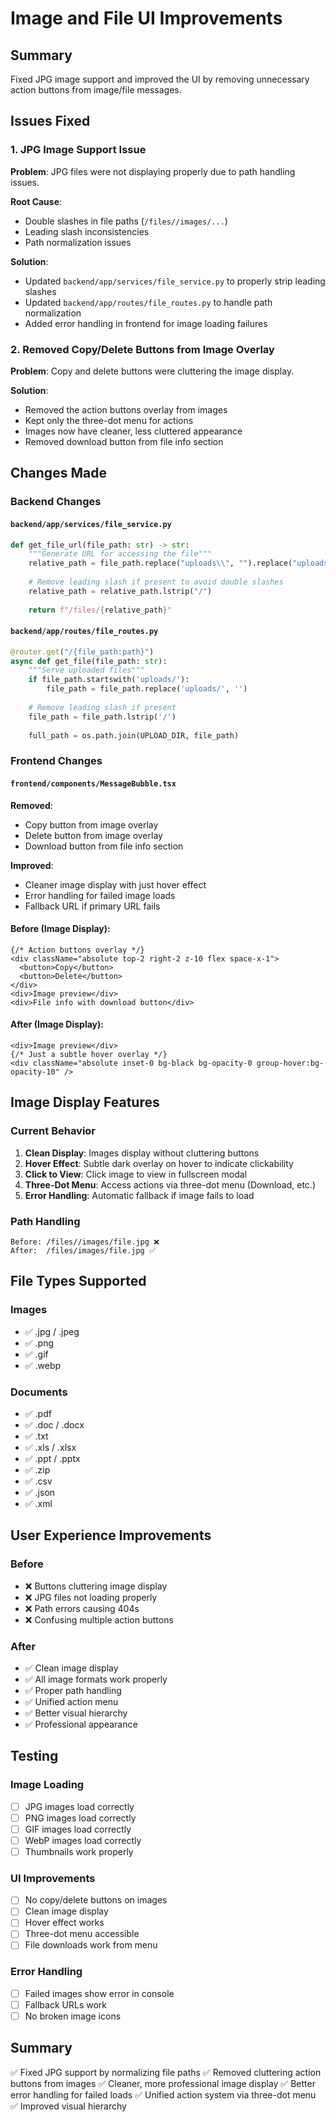 # Image and File UI Improvements

## Summary
Fixed JPG image support and improved the UI by removing unnecessary action buttons from image/file messages.

## Issues Fixed

### 1. JPG Image Support Issue
**Problem**: JPG files were not displaying properly due to path handling issues.

**Root Cause**: 
- Double slashes in file paths (`/files//images/...`)
- Leading slash inconsistencies
- Path normalization issues

**Solution**: 
- Updated `backend/app/services/file_service.py` to properly strip leading slashes
- Updated `backend/app/routes/file_routes.py` to handle path normalization
- Added error handling in frontend for image loading failures

### 2. Removed Copy/Delete Buttons from Image Overlay
**Problem**: Copy and delete buttons were cluttering the image display.

**Solution**: 
- Removed the action buttons overlay from images
- Kept only the three-dot menu for actions
- Images now have cleaner, less cluttered appearance
- Removed download button from file info section

## Changes Made

### Backend Changes

#### `backend/app/services/file_service.py`
```python
def get_file_url(file_path: str) -> str:
    """Generate URL for accessing the file"""
    relative_path = file_path.replace("uploads\\", "").replace("uploads/", "").replace("\\", "/")
    
    # Remove leading slash if present to avoid double slashes
    relative_path = relative_path.lstrip("/")
    
    return f"/files/{relative_path}"
```

#### `backend/app/routes/file_routes.py`
```python
@router.get("/{file_path:path}")
async def get_file(file_path: str):
    """Serve uploaded files"""
    if file_path.startswith('uploads/'):
        file_path = file_path.replace('uploads/', '')
    
    # Remove leading slash if present
    file_path = file_path.lstrip('/')
    
    full_path = os.path.join(UPLOAD_DIR, file_path)
```

### Frontend Changes

#### `frontend/components/MessageBubble.tsx`

**Removed**:
- Copy button from image overlay
- Delete button from image overlay  
- Download button from file info section

**Improved**:
- Cleaner image display with just hover effect
- Error handling for failed image loads
- Fallback URL if primary URL fails

#### Before (Image Display):
```tsx
{/* Action buttons overlay */}
<div className="absolute top-2 right-2 z-10 flex space-x-1">
  <button>Copy</button>
  <button>Delete</button>
</div>
<div>Image preview</div>
<div>File info with download button</div>
```

#### After (Image Display):
```tsx
<div>Image preview</div>
{/* Just a subtle hover overlay */}
<div className="absolute inset-0 bg-black bg-opacity-0 group-hover:bg-opacity-10" />
```

## Image Display Features

### Current Behavior
1. **Clean Display**: Images display without cluttering buttons
2. **Hover Effect**: Subtle dark overlay on hover to indicate clickability
3. **Click to View**: Click image to view in fullscreen modal
4. **Three-Dot Menu**: Access actions via three-dot menu (Download, etc.)
5. **Error Handling**: Automatic fallback if image fails to load

### Path Handling
```
Before: /files//images/file.jpg ❌
After:  /files/images/file.jpg ✅
```

## File Types Supported

### Images
- ✅ .jpg / .jpeg
- ✅ .png
- ✅ .gif
- ✅ .webp

### Documents
- ✅ .pdf
- ✅ .doc / .docx
- ✅ .txt
- ✅ .xls / .xlsx
- ✅ .ppt / .pptx
- ✅ .zip
- ✅ .csv
- ✅ .json
- ✅ .xml

## User Experience Improvements

### Before
- ❌ Buttons cluttering image display
- ❌ JPG files not loading properly
- ❌ Path errors causing 404s
- ❌ Confusing multiple action buttons

### After
- ✅ Clean image display
- ✅ All image formats work properly
- ✅ Proper path handling
- ✅ Unified action menu
- ✅ Better visual hierarchy
- ✅ Professional appearance

## Testing

### Image Loading
- [ ] JPG images load correctly
- [ ] PNG images load correctly
- [ ] GIF images load correctly
- [ ] WebP images load correctly
- [ ] Thumbnails work properly

### UI Improvements
- [ ] No copy/delete buttons on images
- [ ] Clean image display
- [ ] Hover effect works
- [ ] Three-dot menu accessible
- [ ] File downloads work from menu

### Error Handling
- [ ] Failed images show error in console
- [ ] Fallback URLs work
- [ ] No broken image icons

## Summary

✅ Fixed JPG support by normalizing file paths
✅ Removed cluttering action buttons from images
✅ Cleaner, more professional image display
✅ Better error handling for failed loads
✅ Unified action system via three-dot menu
✅ Improved visual hierarchy

